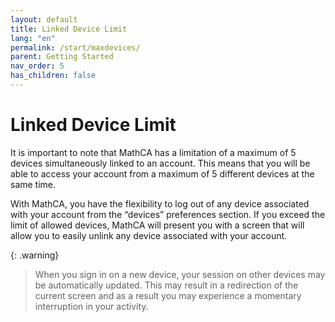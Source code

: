 ```yaml
---
layout: default
title: Linked Device Limit
lang: "en"
permalink: /start/maxdevices/
parent: Getting Started
nav_order: 5
has_children: false
---
```


# Linked Device Limit

It is important to note that MathCA has a limitation of a maximum of 5 devices simultaneously linked to an account. 
This means that you will be able to access your account from a maximum of 5 different devices at the same time.

With MathCA, you have the flexibility to log out of any device associated with your account from the “devices” preferences section. 
If you exceed the limit of allowed devices, MathCA will present you with a screen that will allow you to easily unlink any device associated with your account.

{: .warning}
>  When you sign in on a new device, your session on other devices may be automatically updated. 
>  This may result in a redirection of the current screen and as a result you may experience a momentary interruption in your activity.
>  
>  
